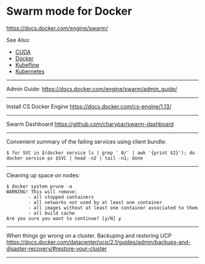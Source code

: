 # Swarm mode for Docker

https://docs.docker.com/engine/swarm/

See Also:

- [CUDA](CUDA.md)
- [Docker](Docker.md)
- [Kubeflow](Kubeflow.md)
- [Kubernetes](Kuernetes.md)

---

Admin Guide:
https://docs.docker.com/engine/swarm/admin_guide/

---

Install CS Docker Engine
https://docs.docker.com/cs-engine/1.13/

---

Swarm Dashboard
https://github.com/charypar/swarm-dashboard

---

Convenient summary of the failing services using client bundle:

    $ for SVC in $(docker service ls | grep ' 0/' | awk '{print $2}'); do docker service ps $SVC | head -n2 | tail -n1; done

---    

Cleaning up space on nodes:

    $ docker system prune -a
    WARNING! This will remove:
            - all stopped containers
            - all networks not used by at least one container
            - all images without at least one container associated to them
            - all build cache
    Are you sure you want to continue? [y/N] y

---

When things go wrong on a cluster.
Backuping and restoring UCP 
https://docs.docker.com/datacenter/ucp/2.1/guides/admin/backups-and-disaster-recovery/#restore-your-cluster

---
